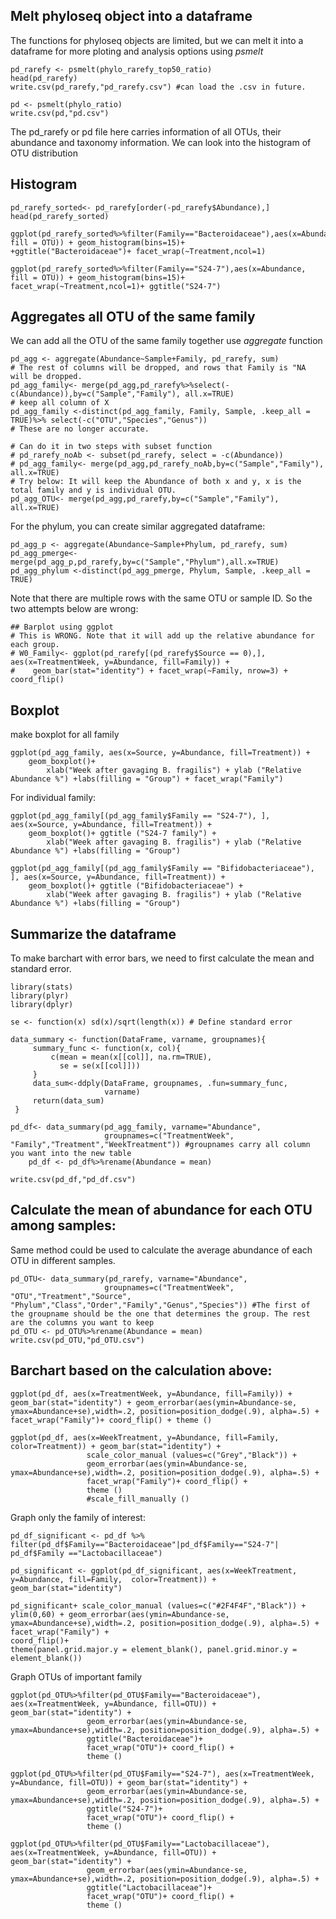 ## Melt phyloseq object into a dataframe
The functions for phyloseq objects are limited, but we can melt it into a dataframe for more ploting and analysis options using *psmelt*

```
pd_rarefy <- psmelt(phylo_rarefy_top50_ratio)
head(pd_rarefy)
write.csv(pd_rarefy,"pd_rarefy.csv") #can load the .csv in future. 

pd <- psmelt(phylo_ratio)
write.csv(pd,"pd.csv") 
```
The pd_rarefy or pd file here carries information of all OTUs, their abundance and taxonomy information. We can look into the histogram of OTU distribution

## Histogram
```
pd_rarefy_sorted<- pd_rarefy[order(-pd_rarefy$Abundance),]
head(pd_rarefy_sorted)

ggplot(pd_rarefy_sorted%>%filter(Family=="Bacteroidaceae"),aes(x=Abundance, fill = OTU)) + geom_histogram(bins=15)+ 
+ggtitle("Bacteroidaceae")+ facet_wrap(~Treatment,ncol=1)

ggplot(pd_rarefy_sorted%>%filter(Family=="S24-7"),aes(x=Abundance, fill = OTU)) + geom_histogram(bins=15)+ 
facet_wrap(~Treatment,ncol=1)+ ggtitle("S24-7")
```

## Aggregates all OTU of the same family
We can add all the OTU of the same family together use *aggregate* function

```
pd_agg <- aggregate(Abundance~Sample+Family, pd_rarefy, sum) 
# The rest of columns will be dropped, and rows that Family is "NA will be dropped. 
pd_agg_family<- merge(pd_agg,pd_rarefy%>%select(-c(Abundance)),by=c("Sample","Family"), all.x=TRUE) 
# keep all column of X
pd_agg_family <-distinct(pd_agg_family, Family, Sample, .keep_all = TRUE)%>% select(-c("OTU","Species","Genus")) 
# These are no longer accurate. 

# Can do it in two steps with subset function
# pd_rarefy_noAb <- subset(pd_rarefy, select = -c(Abundance)) 
# pd_agg_family<- merge(pd_agg,pd_rarefy_noAb,by=c("Sample","Family"), all.x=TRUE)
# Try below: It will keep the Abundance of both x and y, x is the total family and y is individual OTU. 
pd_agg_OTU<- merge(pd_agg,pd_rarefy,by=c("Sample","Family"), all.x=TRUE)
```

For the phylum, you can create similar aggregated dataframe: 
```
pd_agg_p <- aggregate(Abundance~Sample+Phylum, pd_rarefy, sum)
pd_agg_pmerge<- merge(pd_agg_p,pd_rarefy,by=c("Sample","Phylum"),all.x=TRUE)
pd_agg_phylum <-distinct(pd_agg_pmerge, Phylum, Sample, .keep_all = TRUE)
```
Note that there are multiple rows with the same OTU or sample ID. So the two attempts below are wrong: 

```
## Barplot using ggplot
# This is WRONG. Note that it will add up the relative abundance for each group. 
# W0_Family<- ggplot(pd_rarefy[(pd_rarefy$Source == 0),], aes(x=TreatmentWeek, y=Abundance, fill=Family)) +
#    geom_bar(stat="identity") + facet_wrap(~Family, nrow=3) + coord_flip()
```
## Boxplot

make boxplot for all family
```
ggplot(pd_agg_family, aes(x=Source, y=Abundance, fill=Treatment)) + 
    geom_boxplot()+ 
        xlab("Week after gavaging B. fragilis") + ylab ("Relative Abundance %") +labs(filling = "Group") + facet_wrap("Family")
```
For individual family: 
```
ggplot(pd_agg_family[(pd_agg_family$Family == "S24-7"), ], aes(x=Source, y=Abundance, fill=Treatment)) + 
    geom_boxplot()+ ggtitle ("S24-7 family") + 
        xlab("Week after gavaging B. fragilis") + ylab ("Relative Abundance %") +labs(filling = "Group")

ggplot(pd_agg_family[(pd_agg_family$Family == "Bifidobacteriaceae"), ], aes(x=Source, y=Abundance, fill=Treatment)) + 
    geom_boxplot()+ ggtitle ("Bifidobacteriaceae") + 
        xlab("Week after gavaging B. fragilis") + ylab ("Relative Abundance %") +labs(filling = "Group")
```

## Summarize the dataframe

To make barchart with error bars, we need to first calculate the mean and standard error. 

```
library(stats) 
library(plyr) 
library(dplyr)

se <- function(x) sd(x)/sqrt(length(x)) # Define standard error 

data_summary <- function(DataFrame, varname, groupnames){
     summary_func <- function(x, col){
         c(mean = mean(x[[col]], na.rm=TRUE),
           se = se(x[[col]]))
     }
     data_sum<-ddply(DataFrame, groupnames, .fun=summary_func,
                     varname)
     return(data_sum)
 }

pd_df<- data_summary(pd_agg_family, varname="Abundance", 
                     groupnames=c("TreatmentWeek", "Family","Treatment","WeekTreatment")) #groupnames carry all column you want into the new table
    pd_df <- pd_df%>%rename(Abundance = mean)
    
write.csv(pd_df,"pd_df.csv") 
```
           
## Calculate the mean of abundance for each OTU among samples: 
Same method could be used to calculate the average abundance of each OTU in different samples. 
```    
pd_OTU<- data_summary(pd_rarefy, varname="Abundance", 
                     groupnames=c("TreatmentWeek", "OTU","Treatment","Source", "Phylum","Class","Order","Family","Genus","Species")) #The first of the groupname should be the one that determines the group. The rest are the columns you want to keep
pd_OTU <- pd_OTU%>%rename(Abundance = mean)
write.csv(pd_OTU,"pd_OTU.csv") 
```

## Barchart based on the calculation above: 
```
ggplot(pd_df, aes(x=TreatmentWeek, y=Abundance, fill=Family)) + geom_bar(stat="identity") + geom_errorbar(aes(ymin=Abundance-se, ymax=Abundance+se),width=.2, position=position_dodge(.9), alpha=.5) + facet_wrap("Family")+ coord_flip() + theme ()

ggplot(pd_df, aes(x=WeekTreatment, y=Abundance, fill=Family,  color=Treatment)) + geom_bar(stat="identity") + 
                 scale_color_manual (values=c("Grey","Black")) + 
                 geom_errorbar(aes(ymin=Abundance-se, ymax=Abundance+se),width=.2, position=position_dodge(.9), alpha=.5) + 
                 facet_wrap("Family")+ coord_flip() + 
                 theme () 
                 #scale_fill_manually () 
```
Graph only the family of interest: 

```
pd_df_significant <- pd_df %>% filter(pd_df$Family=="Bacteroidaceae"|pd_df$Family=="S24-7"| pd_df$Family =="Lactobacillaceae")

pd_significant <- ggplot(pd_df_significant, aes(x=WeekTreatment, y=Abundance, fill=Family,  color=Treatment)) + geom_bar(stat="identity") 

pd_significant+ scale_color_manual (values=c("#2F4F4F","Black")) + 
ylim(0,60) + geom_errorbar(aes(ymin=Abundance-se, ymax=Abundance+se),width=.2, position=position_dodge(.9), alpha=.5) + 
facet_wrap("Family") + 
coord_flip()+  
theme(panel.grid.major.y = element_blank(), panel.grid.minor.y = element_blank()) 
```
Graph OTUs of important family 
```
ggplot(pd_OTU%>%filter(pd_OTU$Family=="Bacteroidaceae"), aes(x=TreatmentWeek, y=Abundance, fill=OTU)) + geom_bar(stat="identity") + 
                 geom_errorbar(aes(ymin=Abundance-se, ymax=Abundance+se),width=.2, position=position_dodge(.9), alpha=.5) + 
                 ggtitle("Bacteroidaceae")+
                 facet_wrap("OTU")+ coord_flip() + 
                 theme () 
                 
ggplot(pd_OTU%>%filter(pd_OTU$Family=="S24-7"), aes(x=TreatmentWeek, y=Abundance, fill=OTU)) + geom_bar(stat="identity") + 
                 geom_errorbar(aes(ymin=Abundance-se, ymax=Abundance+se),width=.2, position=position_dodge(.9), alpha=.5) + 
                 ggtitle("S24-7")+
                 facet_wrap("OTU")+ coord_flip() + 
                 theme () 
                 
ggplot(pd_OTU%>%filter(pd_OTU$Family=="Lactobacillaceae"), aes(x=TreatmentWeek, y=Abundance, fill=OTU)) + geom_bar(stat="identity") + 
                 geom_errorbar(aes(ymin=Abundance-se, ymax=Abundance+se),width=.2, position=position_dodge(.9), alpha=.5) + 
                 ggtitle("Lactobacillaceae")+
                 facet_wrap("OTU")+ coord_flip() + 
                 theme () 
```
